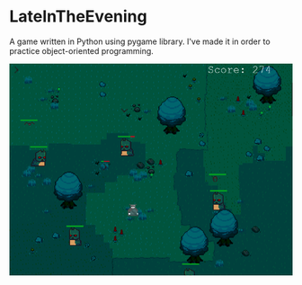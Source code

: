 # LateInTheEvening
A game written in Python using pygame library. I've made it in order to practice object-oriented programming.

![screenshot1](./img/screenshot1.png)
